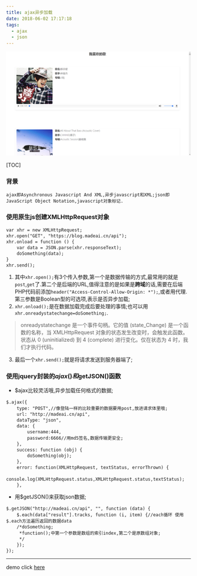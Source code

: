 ```yaml
---
title: ajax异步加载
date: 2018-06-02 17:17:18
tags:
  - ajax
  - json
---
```

![p12-1](/assets/blogimg/p12-1.png "p12-1")
<!--more-->
[TOC]
### 背景
	ajax即Asynchronous Javascript And XML,异步javascript和XML;json即JavaScript Object Notation,javascript对象标记.
### 使用原生js创建XMLHttpRequest对象

```
var xhr = new XMLHttpRequest;
xhr.open("GET", "https://blog.madeai.cn/api");
xhr.onload = function () {
    var data = JSON.parse(xhr.responseText);
    doSomething(data);
}
xhr.send();
```
1. 其中`xhr.open();`有3个传入参数,第一个是数据传输的方式,最常用的就是`post`,`get`了.第二个是后端的URL,值得注意的是如果是**跨域**的话,需要在后端PHP代码前添加`header("Access-Control-Allow-Origin: *");`,或者用代理.
第三参数是Boolean型的可选项,表示是否异步加载;
2. `xhr.onload();`是在数据加载完成后要处理的事情;也可以用`xhr.onreadystatechange=doSomething;`.
>onreadystatechange 是一个事件句柄。它的值 (state_Change) 是一个函数的名称，当 XMLHttpRequest 对象的状态发生改变时，会触发此函数。状态从 0 (uninitialized) 到 4 (complete) 进行变化。仅在状态为 4 时，我们才执行代码。
3. 最后一个`xhr.send();`就是将请求发送到服务器端了;

### 使用jquery封装的$ajax()和$getJSON()函数
- $ajax比较灵活哦,异步加载任何格式的数据;
```
$.ajax({
    type: "POST",//像登陆一样的比较重要的数据要用post,放进请求体里哦;
    url: "http://madeai.cn/api",
    dataType: "json",
    data: {
        username:444,
        password:6666//用md5签名,数据传输更安全;
    },
    success: function (obj) {
		doSomething(obj);
    },
    error: function(XMLHttpRequest, textStatus, errorThrown) {
        console.log(XMLHttpRequest.status,XMLHttpRequest.status,textStatus);
    },
```
- 用$getJSON()来获取json数据;
```
$.getJSON("http://madeai.cn/api", "", function (data) {
    $.each(data["result"].tracks, function (i, item) {//each循环 使用$.each方法遍历返回的数据data
	/*doSomething;
	 *function();中第一个参数是数组的索引index,第二个是原数组对象;
	 */
    });
});
```
---
demo click <a href="http://blog.madeai.cn/itme/example/ajax&json.html">here</a>



